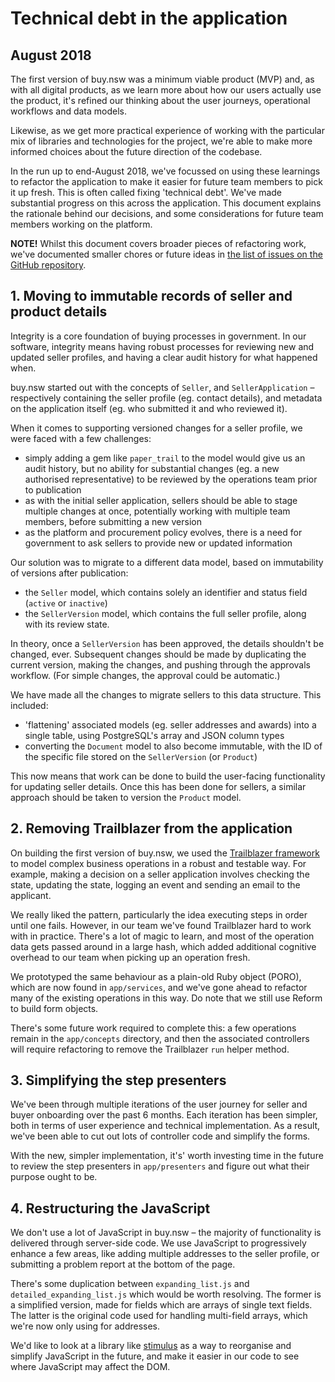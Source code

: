 # Technical debt in the application
## August 2018

The first version of buy.nsw was a minimum viable product (MVP) and, as with all digital products, as we learn more about how our users actually use the product, it's refined our thinking about the user journeys, operational workflows and data models.

Likewise, as we get more practical experience of working with the particular mix of libraries and technologies for the project, we're able to make more informed choices about the future direction of the codebase.

In the run up to end-August 2018, we've focussed on using these learnings to refactor the application to make it easier for future team members to pick it up fresh. This is often called fixing 'technical debt'. We've made substantial progress on this across the application. This document explains the rationale behind our decisions, and some considerations for future team members working on the platform.

**NOTE!** Whilst this document covers broader pieces of refactoring work, we've documented smaller chores or future ideas in [the list of issues on the GitHub repository](https://github.com/digitalnsw/buy-nsw/issues).

## 1. Moving to immutable records of seller and product details

Integrity is a core foundation of buying processes in government. In our software, integrity means having robust processes for reviewing new and updated seller profiles, and having a clear audit history for what happened when.

buy.nsw started out with the concepts of `Seller`, and `SellerApplication` – respectively containing the seller profile (eg. contact details), and metadata on the application itself (eg. who submitted it and who reviewed it).

When it comes to supporting versioned changes for a seller profile, we were faced with a few challenges:

- simply adding a gem like `paper_trail` to the model would give us an audit history, but no ability for substantial changes (eg. a new authorised representative) to be reviewed by the operations team prior to publication
- as with the initial seller application, sellers should be able to stage multiple changes at once, potentially working with multiple team members, before submitting a new version
- as the platform and procurement policy evolves, there is a need for government to ask sellers to provide new or updated information

Our solution was to migrate to a different data model, based on immutability of versions after publication:

- the `Seller` model, which contains solely an identifier and status field (`active` or `inactive`)
- the `SellerVersion` model, which contains the full seller profile, along with its review state.

In theory, once a `SellerVersion` has been approved, the details shouldn't be changed, ever. Subsequent changes should be made by duplicating the current version, making the changes, and pushing through the approvals workflow. (For simple changes, the approval could be automatic.)

We have made all the changes to migrate sellers to this data structure. This included:

- 'flattening' associated models (eg. seller addresses and awards) into a single table, using PostgreSQL's array and JSON column types
- converting the `Document` model to also become immutable, with the ID of the specific file stored on the `SellerVersion` (or `Product`)

This now means that work can be done to build the user-facing functionality for updating seller details. Once this has been done for sellers, a similar approach should be taken to version the `Product` model.

## 2. Removing Trailblazer from the application

On building the first version of buy.nsw, we used the [Trailblazer framework](http://trailblazer.to) to model complex business operations in a robust and testable way. For example, making a decision on a seller application involves checking the state, updating the state, logging an event and sending an email to the applicant.

We really liked the pattern, particularly the idea executing steps in order until one fails. However, in our team we've found Trailblazer hard to work with in practice. There's a lot of magic to learn, and most of the operation data gets passed around in a large hash, which added additional cognitive overhead to our team when picking up an operation fresh.

We prototyped the same behaviour as a plain-old Ruby object (PORO), which are now found in `app/services`, and we've gone ahead to refactor many of the existing operations in this way. Do note that we still use Reform to build form objects.

There's some future work required to complete this: a few operations remain in the `app/concepts` directory, and then the associated controllers will require refactoring to remove the Trailblazer `run` helper method.

## 3. Simplifying the step presenters

We've been through multiple iterations of the user journey for seller and buyer onboarding over the past 6 months. Each iteration has been simpler, both in terms of user experience and technical implementation. As a result, we've been able to cut out lots of controller code and simplify the forms.

With the new, simpler implementation, it's' worth investing time in the future to review the step presenters in `app/presenters` and figure out what their purpose ought to be.

## 4. Restructuring the JavaScript

We don't use a lot of JavaScript in buy.nsw – the majority of functionality is delivered through server-side code. We use JavaScript to progressively enhance a few areas, like adding multiple addresses to the seller profile, or submitting a problem report at the bottom of the page.

There's some duplication between `expanding_list.js` and `detailed_expanding_list.js` which would be worth resolving. The former is a simplified version, made for fields which are arrays of single text fields. The latter is the original code used for handling multi-field arrays, which we're now only using for addresses.

We'd like to look at a library like [stimulus](https://github.com/stimulusjs/stimulus) as a way to reorganise and simplify JavaScript in the future, and make it easier in our code to see where JavaScript may affect the DOM.

